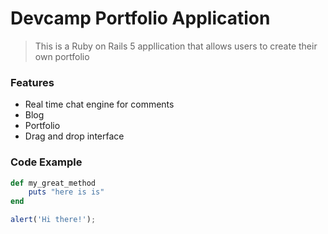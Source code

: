# Devcamp Portfolio Application

> This is a Ruby on Rails 5 appllication that allows users to create their own portfolio

### Features

- Real time chat engine for comments
- Blog
- Portfolio
- Drag and drop interface

### Code Example

```ruby
def my_great_method
    puts "here is is"
end
```

```javascript
alert('Hi there!');
```